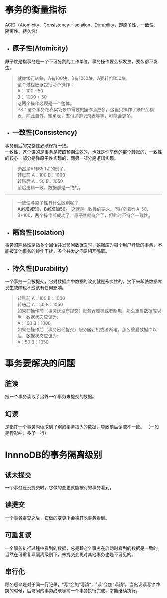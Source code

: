 # 事务的衡量指标
ACID（Atomicity、Consistency、Isolation、Durability，即原子性、一致性、隔离性、持久性）

* ## 原子性(Atomicity)    
原子性是指事务是一个不可分割的工作单位，事务操作要么都发生，要么都不发生。

> 就像银行转账，A有100块，B有1000块，A要转给B50块。    
这个过程应该包括两个操作：   
A： 100 - 50    
B： 1000 + 50    
这两个操作必须是一个整体。    
PS：这个事务在真实场景中需要的操作会更多。这里只操作了账户余额表，除此自外，账单表，支付通道记录表等等，可能会更多。

    
* ## 一致性(Consistency)
事务前后的完整性必须保持一致。     
一致性，这个讲的是事务是按照预期生效的，也就是你举例的那个转账的，一致性的核心一部分是靠原子性实现的，而另一部分是逻辑实现。
> 仍然是A转B50块的例子。     
转账前 A：100 B：1000     
转账后 A：50  B：1050    
前后逻辑一致，数据都是一致的。   
---  
> 一致性与原子性有什么区别呢？     
**A必须减50，B必须加50。** 这就是一致性的要求。同样的操作A-50，B+100，两个操作都成功了，原子性就符合了，但此时不符合一致性。


   
* ## 隔离性(Isolation)    
事务的隔离性是指多个回话并发访问数据库时，数据库为每个用户开启的事务，不能被其他事务的操作干扰，多个并发之间要相互隔离。

* ## 持久性(Durability)    
一个事务一旦被提交，它对数据库中数据的改变就是永久性的，接下来即使数据库发生故障也不应该有任何影响。      
>   转账前 A：100 B：1000     
转账后 A：50  B：1050   
如果在操作前（事务还没有提交）服务器宕机或者断电，那么重启数据库以后，数据状态应该为:     
A：100 B：1000   
如果在操作后（事务已经提交）服务器宕机或者断电，那么重启数据库以后，数据状态应该为:        
A：50  B：1050   

# 事务要解决的问题    
## 脏读  
指一个事务读取了另外一个事务未提交的数据。
## 幻读    
是指在一个事务内读取到了别的事务插入的数据，导致前后读取不一致。
（一般是行影响，多了一行）


# InnnoDB的事务隔离级别   
## 读未提交
一个事务还没提交时，它做的变更就能被别的事务看到。
## 读提交
一个事务提交之后，它做的变更才会被其他事务看到。
## 可重复读
一个事务执行过程中看到的数据，总是跟这个事务在启动时看到的数据是一致的。当然在可重复读隔离级别下，未提交变更对其他事务也是不可见的。
## 串行化 
顾名思义是对于同一行记录，“写”会加“写锁”，“读”会加“读锁”。当出现读写锁冲突的时候，后访问的事务必须等前一个事务执行完成，才能继续执行。